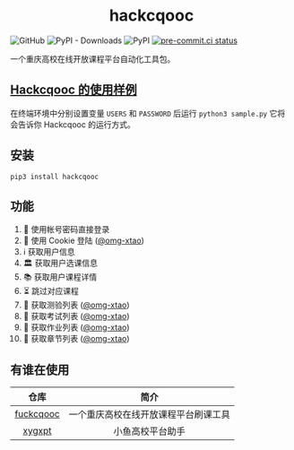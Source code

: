 <h1 align="center">hackcqooc</h1>

![GitHub](https://img.shields.io/github/license/Fatpandac/hackcqooc) ![PyPI - Downloads](https://img.shields.io/pypi/dm/hackcqooc) ![PyPI](https://img.shields.io/pypi/v/hackcqooc) [![pre-commit.ci status](https://results.pre-commit.ci/badge/github/Fatpandac/hackcqooc/main.svg)](https://results.pre-commit.ci/latest/github/Fatpandac/hackcqooc/main)

一个重庆高校在线开放课程平台自动化工具包。

## [Hackcqooc 的使用样例](https://github.com/Fatpandac/hackcqooc/blob/main/sample.py)

在终端环境中分别设置变量 `USERS` 和 `PASSWORD`
后运行 `python3 sample.py` 它将会告诉你 Hackcqooc 的运行方式。

## 安装

```
pip3 install hackcqooc
```

## 功能

1. 🔑 使用帐号密码直接登录
2. 🍪 使用 Cookie 登陆 ([@omg-xtao](https://github.com/omg-xtao))
3. ℹ️ 获取用户信息
4. 🏛️ 获取用户选课信息
5. 📚 获取用户课程详情
6. ⏳ 跳过对应课程
7. 📝 获取测验列表 ([@omg-xtao](https://github.com/omg-xtao))
8. 💯 获取考试列表 ([@omg-xtao](https://github.com/omg-xtao))
9. 📖 获取作业列表 ([@omg-xtao](https://github.com/omg-xtao))
10. 🔢 获取章节列表 ([@omg-xtao](https://github.com/omg-xtao))

## 有谁在使用

|                      仓库                                 |             简介               |
|:--------------------------------------------------------:|:------------------------------:|
| [fuckcqooc](https://github.com/Fatpandac/fuck_cqooc)     | 一个重庆高校在线开放课程平台刷课工具 |
| [xygxpt](https://github.com/Mrkk1/xygxpt)                | 小鱼高校平台助手                  |
